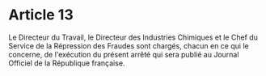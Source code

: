 # Article 13

Le Directeur du Travail, le Directeur des Industries Chimiques et le Chef du Service de la Répression des Fraudes sont chargés, chacun en ce qui le concerne, de l'exécution du présent arrêté qui sera publié au Journal Officiel de la République française.
